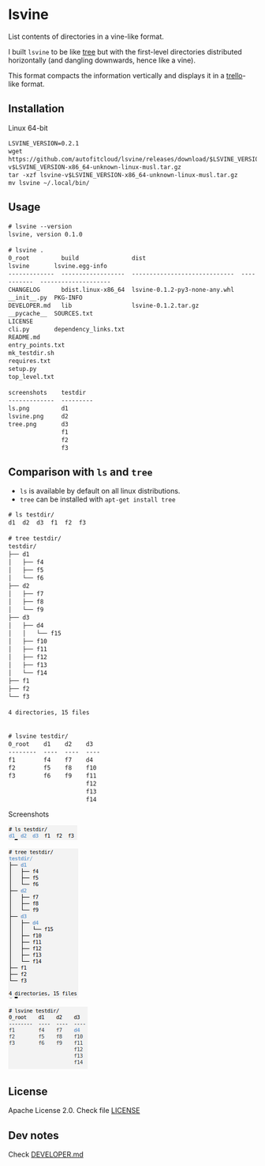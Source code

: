 # lsvine

List contents of directories in a vine-like format.

I built `lsvine` to be like [tree](https://en.wikipedia.org/wiki/Tree_(command)) but with the first-level directories distributed horizontally (and dangling downwards, hence like a vine).

This format compacts the information vertically and displays it in a [trello](https://trello.com/)-like format.


## Installation

Linux 64-bit

```
LSVINE_VERSION=0.2.1
wget https://github.com/autofitcloud/lsvine/releases/download/$LSVINE_VERSION/lsvine-v$LSVINE_VERSION-x86_64-unknown-linux-musl.tar.gz
tar -xzf lsvine-v$LSVINE_VERSION-x86_64-unknown-linux-musl.tar.gz
mv lsvine ~/.local/bin/
```


## Usage

```
# lsvine --version
lsvine, version 0.1.0

# lsvine .
0_root         build               dist                           lsvine       lsvine.egg-info
-------------  ------------------  -----------------------------  -----------  --------------------
CHANGELOG      bdist.linux-x86_64  lsvine-0.1.2-py3-none-any.whl  __init__.py  PKG-INFO
DEVELOPER.md   lib                 lsvine-0.1.2.tar.gz            __pycache__  SOURCES.txt
LICENSE                                                           cli.py       dependency_links.txt
README.md                                                                      entry_points.txt
mk_testdir.sh                                                                  requires.txt
setup.py                                                                       top_level.txt

screenshots    testdir
-------------  ---------
ls.png         d1
lsvine.png     d2
tree.png       d3
               f1
               f2
               f3

```


## Comparison with `ls` and `tree`

- `ls` is available by default on all linux distributions.
- `tree` can be installed with `apt-get install tree`

```
# ls testdir/
d1  d2  d3  f1  f2  f3

# tree testdir/
testdir/
├── d1
│   ├── f4
│   ├── f5
│   └── f6
├── d2
│   ├── f7
│   ├── f8
│   └── f9
├── d3
│   ├── d4
│   │   └── f15
│   ├── f10
│   ├── f11
│   ├── f12
│   ├── f13
│   └── f14
├── f1
├── f2
└── f3

4 directories, 15 files


# lsvine testdir/
0_root    d1    d2    d3
--------  ----  ----  ----
f1        f4    f7    d4
f2        f5    f8    f10
f3        f6    f9    f11
                      f12
                      f13
                      f14

```

Screenshots

![](screenshots/ls.png?raw=true)

![](screenshots/tree.png?raw=true)

![](screenshots/lsvine.png?raw=true)



## License

Apache License 2.0. Check file [LICENSE](LICENSE)



## Dev notes

Check [DEVELOPER.md](DEVELOPER.md)
